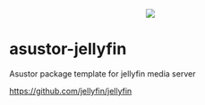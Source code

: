 <p align="center"> 
  <img src="https://avatars3.githubusercontent.com/u/45698031?s=200&v=49">
</p>


<h1>asustor-jellyfin</h1>


Asustor package template for jellyfin media server

https://github.com/jellyfin/jellyfin

